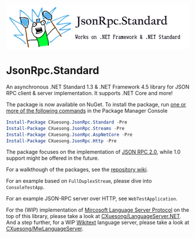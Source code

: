 ![Banner](Banner.png)

# JsonRpc.Standard

An asynchronous .NET Standard 1.3 & .NET Framework 4.5 library for JSON RPC client & server implementation. It supports .NET Core and more!

The package is now available on NuGet. To install the package, run [one or more of the following commands](https://github.com/CXuesong/JsonRpc.Standard/wiki/The-NuGet-packages) in the Package Manager Console

```powershell
Install-Package CXuesong.JsonRpc.Standard -Pre
Install-Package CXuesong.JsonRpc.Streams -Pre
Install-Package CXuesong.JsonRpc.AspNetCore -Pre
Install-Package CXuesong.JsonRpc.Http -Pre
```

The package focuses on the implementation of [JSON RPC 2.0](http://www.jsonrpc.org/specification), while 1.0 support might be offered in the future.

For a walkthough of the packages, see the [repository wiki](https://github.com/CXuesong/JsonRpc.Standard/wiki).

For an example based on `FullDuplexStream`, please dive into `ConsoleTestApp`. 

For an example JSON-RPC server over HTTP, see `WebTestApplication`.

For the (WIP) implementation of [Mircosoft Language Server Protocol](https://github.com/Microsoft/language-server-protocol/blob/master/protocol.md) on the top of this library, please take a look at [CXuesong/LanguageServer.NET](https://github.com/CXuesong/LanguageServer.NET). And a step further, for a WIP [Wikitext](https://en.wikipedia.org/wiki/Wiki_markup) language server, please take a look at [CXuesong/MwLanguageServer](https://github.com/CXuesong/MwLanguageServer).

